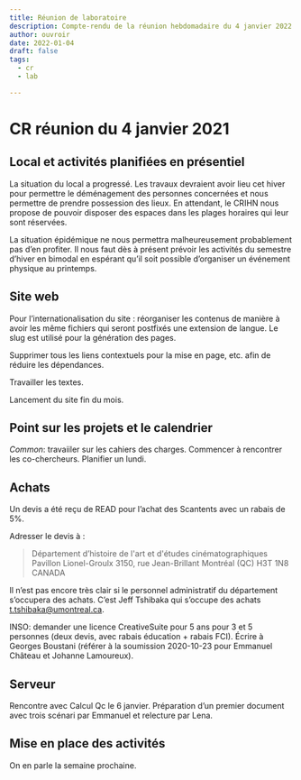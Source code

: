 ```yaml
---
title: Réunion de laboratoire 
description: Compte-rendu de la réunion hebdomadaire du 4 janvier 2022
author: ouvroir
date: 2022-01-04
draft: false
tags: 
  - cr
  - lab

---
```

# CR réunion du 4 janvier 2021

## Local et activités planifiées en présentiel

La situation du local a progressé. Les travaux devraient avoir lieu cet hiver pour permettre le déménagement des personnes concernées et nous permettre de prendre possession des lieux. En attendant, le CRIHN nous propose de pouvoir disposer des espaces dans les plages horaires qui leur sont réservées. 

La situation épidémique ne nous permettra malheureusement probablement pas d’en profiter. Il nous faut dès à présent prévoir les activités du semestre d’hiver en bimodal en espérant qu’il soit possible d’organiser un événement physique au printemps.

## Site web

Pour l’internationalisation du site : réorganiser les contenus de manière à avoir les même fichiers qui seront postfixés une extension de langue. Le slug est utilisé pour la génération des pages.

Supprimer tous les liens contextuels pour la mise en page, etc. afin de réduire les dépendances.

Travailler les textes.

Lancement du site fin du mois.

## Point sur les projets et le calendrier

*Common*: travaiiler sur les cahiers des charges. Commencer à rencontrer les co-chercheurs. Planifier un lundi.

## Achats

Un devis a été reçu de READ pour l’achat des Scantents avec un rabais de 5%. 

Adresser le devis à :
>Département d’histoire de l'art et d'études cinématographiques
>Pavillon Lionel-Groulx
>3150, rue Jean-Brillant
>Montréal (QC) H3T 1N8
>CANADA

Il n’est pas encore très clair si le personnel administratif du département s’occupera des achats. C’est Jeff Tshibaka qui s’occupe des achats <t.tshibaka@umontreal.ca>.


INSO: demander une licence CreativeSuite pour 5 ans pour 3 et 5 personnes (deux devis, avec rabais éducation + rabais FCI). Écrire à Georges Boustani (référer à la soumission 2020-10-23 pour Emmanuel Château et Johanne Lamoureux).

## Serveur

Rencontre avec Calcul Qc le 6 janvier. Préparation d’un premier document avec trois scénari par Emmanuel et relecture par Lena.

## Mise en place des activités

On en parle la semaine prochaine.